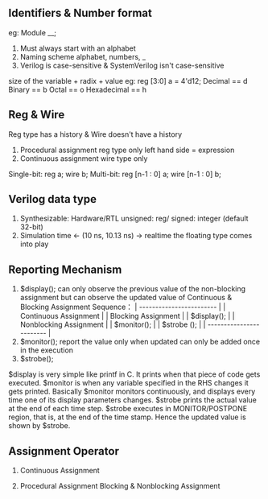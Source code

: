 ## Identifiers & Number format
eg: Module __;
1) Must always start with an alphabet
2) Naming scheme
alphabet, numbers, _
3) Verilog is case-sensitive & SystemVerilog isn't case-sensitive

size of the variable + radix + value
eg: reg [3:0] a = 4'd12;
Decimal     == d
Binary      == b
Octal       == o
Hexadecimal == h

## Reg & Wire
Reg type has a history & Wire doesn't have a history
1) Procedural assignment
   reg type only
   left hand side = expression
3) Continuous assignment
   wire type only

Single-bit: reg a;             wire b;
Multi-bit:  reg [n-1 : 0] a;   wire [n-1 : 0] b;

## Verilog data type
1) Synthesizable: Hardware/RTL
unsigned: reg/ signed: integer (default 32-bit)
2) Simulation
time <- (10 ns, 10.13 ns) -> realtime
the floating type comes into play

## Reporting Mechanism 
1) $display();
can only observe the previous value of the non-blocking assignment
but can observe the updated value of Continuous & Blocking Assignment
Sequence：
| ------------------------ |
| Continuous    Assignment |
| Blocking      Assignment |
| $display();              |
| Nonblocking   Assignment |
| $monitor();              |
| $strobe ();              |
| ------------------------ |
2) $monitor();
report the value only when updated
can only be added once in the execution
3) $strobe();

$display is very simple like printf in C. It prints when that piece of code gets executed. 
$monitor is when any variable specified in the RHS changes it gets printed. Basically $monitor monitors continuously, and displays every time one of its display parameters changes.
$strobe prints the actual value at the end of each time step. $strobe executes in MONITOR/POSTPONE region, that is, at the end of the time stamp. Hence the updated value is shown by $strobe.

## Assignment Operator
1) Continuous Assignment

2) Procedural Assignment
Blocking & Nonblocking Assignment 













